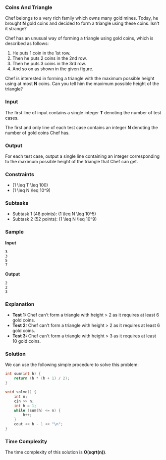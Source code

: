 ### Coins And Triangle

Chef belongs to a very rich family which owns many gold mines. Today, he brought **N** gold coins and decided to form a triangle using these coins. Isn't it strange?

Chef has an unusual way of forming a triangle using gold coins, which is described as follows:
1. He puts 1 coin in the 1st row.
2. Then he puts 2 coins in the 2nd row.
3. Then he puts 3 coins in the 3rd row.
4. And so on as shown in the given figure.

Chef is interested in forming a triangle with the maximum possible height using at most **N** coins. Can you tell him the maximum possible height of the triangle?

### Input
The first line of input contains a single integer **T** denoting the number of test cases.

The first and only line of each test case contains an integer **N** denoting the number of gold coins Chef has.

### Output
For each test case, output a single line containing an integer corresponding to the maximum possible height of the triangle that Chef can get.

### Constraints
- \(1 \leq T \leq 100\)
- \(1 \leq N \leq 10^9\)

### Subtasks
- Subtask 1 (48 points): \(1 \leq N \leq 10^5\)
- Subtask 2 (52 points): \(1 \leq N \leq 10^9\)

### Sample
**Input**
```
3
3
5
7
```
**Output**
```
2
2
3
```

### Explanation
- **Test 1:** Chef can't form a triangle with height > 2 as it requires at least 6 gold coins.
- **Test 2:** Chef can't form a triangle with height > 2 as it requires at least 6 gold coins.
- **Test 3:** Chef can't form a triangle with height > 3 as it requires at least 10 gold coins.

### Solution

We can use the following simple procedure to solve this problem:

```cpp
int sum(int h) {
    return (h * (h + 1) / 2);
}

void solve() {
    int n;
    cin >> n;
    int h = 1;
    while (sum(h) <= n) {
        h++;
    }
    cout << h - 1 << "\n";
}
```

### Time Complexity
The time complexity of this solution is **O(sqrt(n))**.